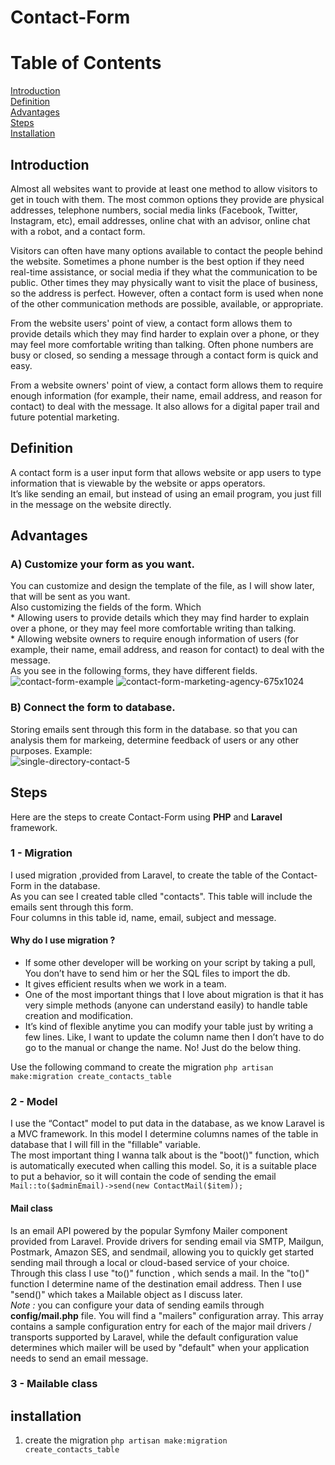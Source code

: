 # Contact-Form
# Table of Contents
[Introduction](#Introduction)          
[Definition](#Definition)                 
[Advantages](#Advantages)    
[Steps](#Steos)  
[Installation](#Installation)



## Introduction
Almost all websites want to provide at least one method to allow visitors to get in touch with them. The most common options they provide are physical addresses, telephone numbers, social media links (Facebook, Twitter, Instagram, etc), email addresses, online chat with an advisor, online chat with a robot, and a contact form.      

Visitors can often have many options available to contact the people behind the website. Sometimes a phone number is the best option if they need real-time assistance, or social media if they what the communication to be public. Other times they may physically want to visit the place of business, so the address is perfect. However, often a contact form is used when none of the other communication methods are possible, available, or appropriate.      

From the website users' point of view, a contact form allows them to provide details which they may find harder to explain over a phone, or they may feel more comfortable writing than talking. Often phone numbers are busy or closed, so sending a message through a contact form is quick and easy.    

From a website owners' point of view, a contact form allows them to require enough information (for example, their name, email address, and reason for contact) to deal with the message. It also allows for a digital paper trail and future potential marketing.   


## Definition   
A contact form is a user input form that allows website or app users to type information that is viewable by the website or apps operators.    
It’s like sending an email, but instead of using an email program, you just fill in the message on the website directly.   

## Advantages
### A) Customize your form as you want.       
You can customize and design the template of the file, as I will show later, that will be sent as you want.    
Also customizing the fields of the form. Which      
    * Allowing users to provide details which they may find harder to explain over a phone, or they may feel more comfortable writing than talking.      
    * Allowing website owners to require enough information of users (for example, their name, email address, and reason for contact) to deal with the message.    
As you see in the following forms, they have different fields.     
![contact-form-example](https://github.com/AnasBarakat01/Contact-Form/assets/155667484/7afc79a7-17ce-431f-8292-e202f921729a)
![contact-form-marketing-agency-675x1024](https://github.com/AnasBarakat01/Contact-Form/assets/155667484/e06b0454-1ad8-4b45-90e3-8985d7de817e)

### B) Connect the form to database.
Storing emails sent through this form in the database. so that you can analysis them for markeing, determine feedback of users or
any other purposes. Example:     
![single-directory-contact-5](https://github.com/AnasBarakat01/Contact-Form/assets/155667484/a5866dfa-267d-4810-a0fd-49addbfc7e51)

## Steps       
Here are the steps to create Contact-Form using **PHP** and **Laravel** framework.     
### 1 - Migration    
I used migration ,provided from Laravel, to create the table of the Contact-Form in the database.     
As you can see I created table clled "contacts". This table will include the emails sent through this form.    
Four columns in this table id, name, email, subject and message.     
#### Why do I use migration ?     
* If some other developer will be working on your script by taking a pull, You don’t have to send him or her the SQL files to import the db.    
* It gives efficient results when we work in a team.              
* One of the most important things that I love about migration is that it has very simple methods (anyone can understand easily) to handle table creation and modification.      
* It’s kind of flexible anytime you can modify your table just by writing a few lines. Like, I want to update the column name then I don’t have to do go to the manual or change the name. No! Just do the below thing.

Use the following command to create the migration `php artisan make:migration create_contacts_table`    

### 2 - Model     
I use the “Contact" model to put data in the database, as we know Laravel is a MVC framework. In this model I determine columns names of the table in database that I will fill in the "fillable" variable.             
The most important thing I wanna talk about is the "boot()" function, which is automatically executed when calling this model. So, it is a suitable place to put a behavior, so it will contain the code of sending the email     
` Mail::to($adminEmail)->send(new ContactMail($item)); `

#### Mail class
Is an email API powered by the popular Symfony Mailer component provided from Laravel. Provide drivers for sending email via SMTP, Mailgun, Postmark, Amazon SES, and sendmail, allowing you to quickly get started sending mail through a local or cloud-based service of your choice.        
Through this class I use "to()" function , which sends a mail. In the "to()" function I determine name of the destination email address. Then I use "send()" which takes a Mailable object as I discuss later.          
_Note :_ you can configure your data of sending eamils through **config/mail.php** file. You will find a "mailers" configuration array. This array contains a sample configuration entry for each of the major mail drivers / transports supported by Laravel, while the default configuration value determines which mailer will be used by "default" when your application needs to send an email message.

### 3 - Mailable class











## installation

1. create the migration `php artisan make:migration create_contacts_table`   

